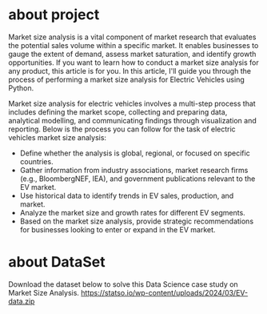 # about project 

Market size analysis is a vital component of market research that evaluates the potential sales volume within a specific market. It enables businesses to gauge the extent of demand, assess market saturation, and identify growth opportunities. If you want to learn how to conduct a market size analysis for any product, this article is for you. In this article, I'll guide you through the process of performing a market size analysis for Electric Vehicles using Python.

Market size analysis for electric vehicles involves a multi-step process that includes defining the market scope, collecting and preparing data, analytical modelling, and communicating findings through visualization and reporting. Below is the process you can follow for the task of electric vehicles market size analysis:

- Define whether the analysis is global, regional, or focused on specific countries.
- Gather information from industry associations, market research firms (e.g., BloombergNEF, IEA), and government publications relevant to the EV market.
- Use historical data to identify trends in EV sales, production, and market.
- Analyze the market size and growth rates for different EV segments.
- Based on the market size analysis, provide strategic recommendations for businesses looking to enter or expand in the EV market.


# about DataSet
Download the dataset below to solve this Data Science case study on Market Size Analysis.
https://statso.io/wp-content/uploads/2024/03/EV-data.zip
